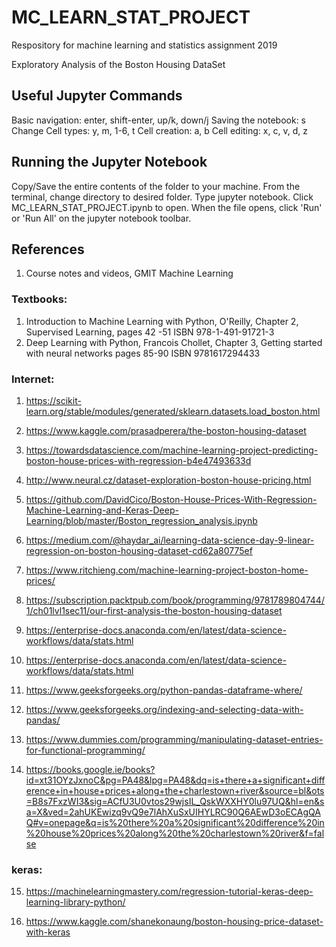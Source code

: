 # MC_LEARN_STAT_PROJECT
Respository for machine learning and statistics assignment 2019

Exploratory Analysis of the Boston Housing DataSet

## Useful Jupyter Commands
Basic navigation: enter, shift-enter, up/k, down/j Saving the notebook: s Change Cell types: y, m, 1-6, t Cell creation: a, b Cell editing: x, c, v, d, z

## Running the Jupyter Notebook

Copy/Save the entire contents of the folder to your machine. From the terminal, change directory to desired folder. Type jupyter notebook. Click MC_LEARN_STAT_PROJECT.ipynb to open. When the file opens, click 'Run' or 'Run All' on the jupyter notebook toolbar.


## References

1. Course notes and videos, GMIT Machine Learning 

### Textbooks:
1. Introduction to Machine Learning with Python, O'Reilly, Chapter 2, Supervised Learning, pages 42 -51 ISBN 978-1-491-91721-3
2. Deep Learning with Python, Francois Chollet, Chapter 3, Getting started with neural networks pages 85-90 ISBN 9781617294433


### Internet:
1. https://scikit-learn.org/stable/modules/generated/sklearn.datasets.load_boston.html

2. https://www.kaggle.com/prasadperera/the-boston-housing-dataset


3. https://towardsdatascience.com/machine-learning-project-predicting-boston-house-prices-with-regression-b4e47493633d

4. http://www.neural.cz/dataset-exploration-boston-house-pricing.html

5. https://github.com/DavidCico/Boston-House-Prices-With-Regression-Machine-Learning-and-Keras-Deep-Learning/blob/master/Boston_regression_analysis.ipynb

6. https://medium.com/@haydar_ai/learning-data-science-day-9-linear-regression-on-boston-housing-dataset-cd62a80775ef

7. https://www.ritchieng.com/machine-learning-project-boston-home-prices/

8. https://subscription.packtpub.com/book/programming/9781789804744/1/ch01lvl1sec11/our-first-analysis-the-boston-housing-dataset


9. https://enterprise-docs.anaconda.com/en/latest/data-science-workflows/data/stats.html

10. https://enterprise-docs.anaconda.com/en/latest/data-science-workflows/data/stats.html

11. https://www.geeksforgeeks.org/python-pandas-dataframe-where/

12. https://www.geeksforgeeks.org/indexing-and-selecting-data-with-pandas/

13. https://www.dummies.com/programming/manipulating-dataset-entries-for-functional-programming/

14. https://books.google.ie/books?id=xt31OYzJxnoC&pg=PA48&lpg=PA48&dq=is+there+a+significant+difference+in+house+prices+along+the+charlestown+river&source=bl&ots=B8s7FxzWI3&sig=ACfU3U0vtos29wjsIL_QskWXXHY0lu97UQ&hl=en&sa=X&ved=2ahUKEwizq9vQ9e7lAhXuSxUIHYLRC90Q6AEwD3oECAgQAQ#v=onepage&q=is%20there%20a%20significant%20difference%20in%20house%20prices%20along%20the%20charlestown%20river&f=false


### keras:
15. https://machinelearningmastery.com/regression-tutorial-keras-deep-learning-library-python/

16. https://www.kaggle.com/shanekonaung/boston-housing-price-dataset-with-keras
